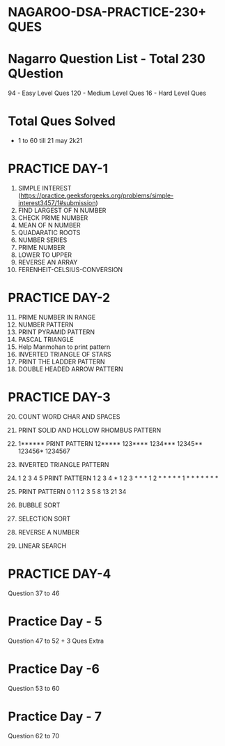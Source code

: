 # NAGAROO-DSA-PRACTICE-230+ QUES

# Nagarro Question List - Total 230 QUestion
  94  - Easy Level Ques
  120 - Medium Level Ques
  16  - Hard Level Ques
  
# Total Ques Solved 
- 1 to 60 till 21 may 2k21  
  

# PRACTICE DAY-1
1. SIMPLE INTEREST (https://practice.geeksforgeeks.org/problems/simple-interest3457/1#submission)
2. FIND LARGEST OF N NUMBER
3. CHECK PRIME NUMBER
4. MEAN OF N NUMBER
5. QUADARATIC ROOTS
6. NUMBER SERIES
7. PRIME NUMBER
8. LOWER TO UPPER
9. REVERSE AN ARRAY
10. FERENHEIT-CELSIUS-CONVERSION

# PRACTICE DAY-2
11. PRIME NUMBER IN RANGE
12. NUMBER PATTERN
13. PRINT PYRAMID PATTERN
14. PASCAL TRIANGLE
15. Help Manmohan to print pattern
16. INVERTED TRIANGLE OF STARS
17. PRINT THE LADDER PATTERN
18. DOUBLE HEADED ARROW PATTERN

# PRACTICE DAY-3
20. COUNT WORD CHAR AND SPACES
22. PRINT SOLID AND HOLLOW RHOMBUS PATTERN
23. 1****** PRINT PATTERN
    12*****
    123****
    1234***
    12345**
    123456*
    1234567
24. INVERTED TRIANGLE PATTERN
25. 1 2 3 4 5  PRINT PATTERN
    1 2 3 4 *
    1 2 3 * * *
    1 2 * * * * *
    1 * * * * * * *
26. PRINT PATTERN
0
1 1
2 3 5
8 13 21 34  

27. BUBBLE SORT
28. SELECTION SORT
29. REVERSE A NUMBER
30. LINEAR SEARCH


# PRACTICE DAY-4
 Question 37 to 46
 
# Practice Day - 5
  Question 47 to 52 + 3 Ques Extra
 
 
# Practice Day -6 
  Question 53 to 60
  
# Practice Day - 7 
  Question 62 to 70
